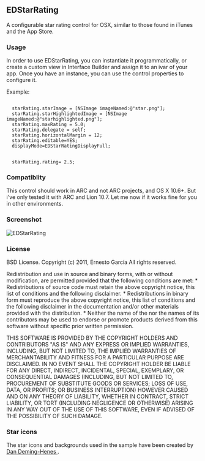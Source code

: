 EDStarRating
---------------

A configurable star rating control for OSX, similar to those found in iTunes and the App Store.

### Usage

 In order to use EDStarRating, you can instantiate it programmatically, or create a custom view in Interface Builder and assign it to an ivar of your app. Once you have an instance, you can use the control properties to configure it.

Example:

```

  starRating.starImage = [NSImage imageNamed:@"star.png"];
  starRating.starHighlightedImage = [NSImage imageNamed:@"starhighlighted.png"];
  starRating.maxRating = 5.0;
  starRating.delegate = self;
  starRating.horizontalMargin = 12;
  starRating.editable=YES;
  displayMode=EDStarRatingDisplayFull;


  starRating.rating= 2.5;

```
### Compatiblity
This control should work in ARC and not ARC projects, and OS X 10.6+. But i've only tested it with ARC and Lion 10.7. Let me now if it works fine for you in other environments.
  

### Screenshot

![EDStarRating](https://github.com/erndev/EDStarRating/raw/master/edstarrating.png)

### License
BSD License.
Copyright (c) 2011, Ernesto García
All rights reserved.

Redistribution and use in source and binary forms, with or without
modification, are permitted provided that the following conditions are met:
    * Redistributions of source code must retain the above copyright
      notice, this list of conditions and the following disclaimer.
    * Redistributions in binary form must reproduce the above copyright
      notice, this list of conditions and the following disclaimer in the
      documentation and/or other materials provided with the distribution.
    * Neither the name of the <organization> nor the
      names of its contributors may be used to endorse or promote products
      derived from this software without specific prior written permission.

THIS SOFTWARE IS PROVIDED BY THE COPYRIGHT HOLDERS AND CONTRIBUTORS "AS IS" AND
ANY EXPRESS OR IMPLIED WARRANTIES, INCLUDING, BUT NOT LIMITED TO, THE IMPLIED
WARRANTIES OF MERCHANTABILITY AND FITNESS FOR A PARTICULAR PURPOSE ARE
DISCLAIMED. IN NO EVENT SHALL THE COPYRIGHT HOLDER BE LIABLE FOR ANY
DIRECT, INDIRECT, INCIDENTAL, SPECIAL, EXEMPLARY, OR CONSEQUENTIAL DAMAGES
(INCLUDING, BUT NOT LIMITED TO, PROCUREMENT OF SUBSTITUTE GOODS OR SERVICES;
LOSS OF USE, DATA, OR PROFITS; OR BUSINESS INTERRUPTION) HOWEVER CAUSED AND
ON ANY THEORY OF LIABILITY, WHETHER IN CONTRACT, STRICT LIABILITY, OR TORT
(INCLUDING NEGLIGENCE OR OTHERWISE) ARISING IN ANY WAY OUT OF THE USE OF THIS
SOFTWARE, EVEN IF ADVISED OF THE POSSIBILITY OF SUCH DAMAGE.

### Star icons
The star icons and backgrounds used in the sample have been created by [Dan Deming-Henes
](http://strandeddesign.com).
